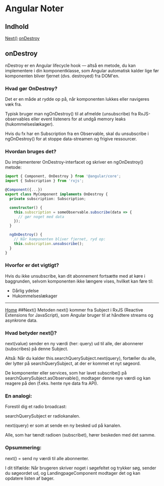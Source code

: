 # Angular Noter

## Indhold
[Next()](#next())
[onDestroy](#ondestroy)

## onDestroy

nDestroy er en Angular lifecycle hook — altså en metode, du kan implementere i din komponentklasse, som Angular automatisk kalder lige før komponenten bliver fjernet (dvs. destroyed) fra DOM'en.

### Hvad gør OnDestroy?
Det er en måde at rydde op på, når komponenten lukkes eller navigeres væk fra.

Typisk bruger man ngOnDestroy() til at afmelde (unsubscribe) fra RxJS-observables eller event listeners for at undgå memory leaks (hukommelseslækager).

Hvis du fx har en Subscription fra en Observable, skal du unsubscribe i ngOnDestroy() for at stoppe data-streamen og frigive ressourcer.

### Hvordan bruges det?
Du implementerer OnDestroy-interfacet og skriver en ngOnDestroy() metode:

```typescript
import { Component, OnDestroy } from '@angular/core';
import { Subscription } from 'rxjs';

@Component({...})
export class MyComponent implements OnDestroy {
  private subscription: Subscription;

  constructor() {
    this.subscription = someObservable.subscribe(data => {
      // gør noget med data
    });
  }

  ngOnDestroy() {
    // Når komponenten bliver fjernet, ryd op:
    this.subscription.unsubscribe();
  }
}
```
### Hvorfor er det vigtigt?
Hvis du ikke unsubscribe, kan dit abonnement fortsætte med at køre i baggrunden, selvom komponenten ikke længere vises, hvilket kan føre til:
- Dårlig ydelse
- Hukommelseslækager

---
[Home](#indhold)
##Next()
Metoden next() kommer fra Subject i RxJS (Reactive Extensions for JavaScript), som Angular bruger til at håndtere streams og asynkrone data.

### Hvad betyder next()?
next(value) sender en ny værdi (her: query) ud til alle, der abonnerer (subscribes) på denne Subject.

Altså: Når du kalder this.searchQuerySubject.next(query), fortæller du alle, der lytter på searchQuerySubject, at der er kommet et nyt søgeord.

De komponenter eller services, som har lavet subscribe() på searchQuerySubject.asObservable(), modtager denne nye værdi og kan reagere på den (f.eks. hente nye data fra API).

### En analogi:
Forestil dig et radio broadcast:

searchQuerySubject er radiokanalen.

next(query) er som at sende en ny besked ud på kanalen.

Alle, som har tændt radioen (subscribet), hører beskeden med det samme.

### Opsummering:
next() = send ny værdi til alle abonnenter.

I dit tilfælde: Når brugeren skriver noget i søgefeltet og trykker søg, sender du søgeordet ud, og LandingpageComponent modtager det og kan opdatere listen af bøger.
